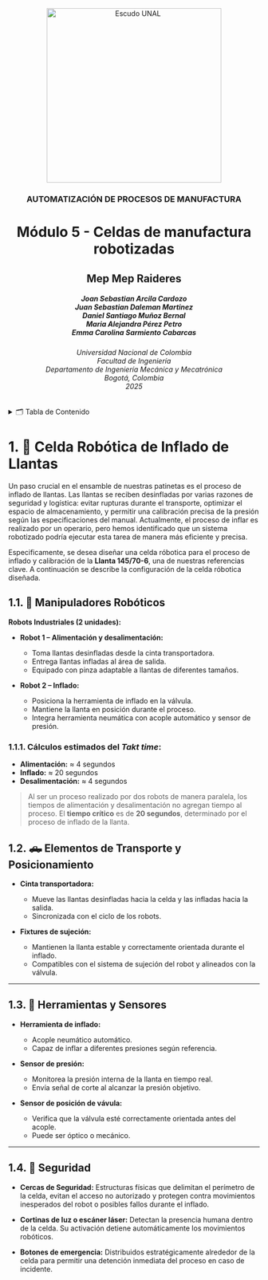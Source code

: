 <div align="center">
<picture>
    <source srcset="https://imgur.com/5bYAzsb.png" media="(prefers-color-scheme: dark)">
    <source srcset="https://imgur.com/Os03JoE.png" media="(prefers-color-scheme: light)">
    <img src="https://imgur.com/Os03JoE.png" alt="Escudo UNAL" width="350px">
</picture>

<h3>AUTOMATIZACIÓN DE PROCESOS DE MANUFACTURA</h3>

<h1>Módulo 5 - Celdas de manufactura robotizadas</h1>

<h2>Mep Mep Raideres</h2>

<h5>Joan Sebastian Arcila Cardozo<br>
    Juan Sebastian Daleman Martinez<br>
    Daniel Santiago Muñoz Bernal<br>
    Maria Alejandra Pérez Petro<br>
    Emma Carolina Sarmiento Cabarcas</h5>

<h6>Universidad Nacional de Colombia<br>
    Facultad de Ingeniería<br>
    Departamento de Ingeniería Mecánica y Mecatrónica<br>
    Bogotá, Colombia<br>
    2025</h6>
</div>


<details>
    <summary>🗂️ Tabla de Contenido</summary>

<!-- TOC -->
- [1. 🤖 Celda Robótica de Inflado de Llantas](#1--celda-robótica-de-inflado-de-llantas)
  - [1.1. 🦾 Manipuladores Robóticos](#11--manipuladores-robóticos)
    - [1.1.1. Cálculos estimados del *Takt time*:](#111-cálculos-estimados-del-takt-time)
  - [1.2. 🛻 Elementos de Transporte y Posicionamiento](#12--elementos-de-transporte-y-posicionamiento)
  - [1.3. 🧰 Herramientas y Sensores](#13--herramientas-y-sensores)
  - [1.4. 🦺 Seguridad](#14--seguridad)

</details>


# 1. 🤖 Celda Robótica de Inflado de Llantas
Un paso crucial en el ensamble de nuestras patinetas es el proceso de inflado de llantas. Las llantas se reciben desinfladas por varias razones de seguridad y logística: evitar rupturas durante el transporte, optimizar el espacio de almacenamiento, y permitir una calibración precisa de la presión según las especificaciones del manual. Actualmente, el proceso de inflar es realizado por un operario, pero hemos identificado que un sistema robotizado podría ejecutar esta tarea de manera más eficiente y precisa.

Especificamente, se desea diseñar una celda róbotica para el proceso de inflado y calibración de la **Llanta 145/70-6**, una de nuestras referencias clave. A continuación se describe la configuración de la celda róbotica diseñada.


## 1.1. 🦾 Manipuladores Robóticos

**Robots Industriales (2 unidades):**

* **Robot 1 – Alimentación y desalimentación:**

  * Toma llantas desinfladas desde la cinta transportadora.
  * Entrega llantas infladas al área de salida.
  * Equipado con pinza adaptable a llantas de diferentes tamaños.

* **Robot 2 – Inflado:**

  * Posiciona la herramienta de inflado en la válvula.
  * Mantiene la llanta en posición durante el proceso.
  * Integra herramienta neumática con acople automático y sensor de presión.
  
### 1.1.1. Cálculos estimados del *Takt time*:

* **Alimentación:** ≈ 4 segundos
* **Inflado:** ≈ 20 segundos
* **Desalimentación:** ≈ 4 segundos

> Al ser un proceso realizado por dos robots de manera paralela, los tiempos de alimentación y desalimentación no agregan tiempo al proceso. El **tiempo crítico** es de **20 segundos**, determinado por el proceso de inflado de la llanta.

## 1.2. 🛻 Elementos de Transporte y Posicionamiento

* **Cinta transportadora:**

  * Mueve las llantas desinfladas hacia la celda y las infladas hacia la salida.
  * Sincronizada con el ciclo de los robots.

* **Fixtures de sujeción:**

  * Mantienen la llanta estable y correctamente orientada durante el inflado.
  * Compatibles con el sistema de sujeción del robot y alineados con la válvula.

---

## 1.3. 🧰 Herramientas y Sensores

* **Herramienta de inflado:**

  * Acople neumático automático.
  * Capaz de inflar a diferentes presiones según referencia.

* **Sensor de presión:**

  * Monitorea la presión interna de la llanta en tiempo real.
  * Envía señal de corte al alcanzar la presión objetivo.

* **Sensor de posición de vávula:**

  * Verifica que la válvula esté correctamente orientada antes del acople.
  * Puede ser óptico o mecánico.

---

## 1.4. 🦺 Seguridad

* **Cercas de Seguridad:**
  Estructuras físicas que delimitan el perímetro de la celda, evitan el acceso no autorizado y protegen contra movimientos inesperados del robot o posibles fallos durante el inflado.

* **Cortinas de luz o escáner láser:**
  Detectan la presencia humana dentro de la celda. Su activación detiene automáticamente los movimientos robóticos.

* **Botones de emergencia:**
  Distribuidos estratégicamente alrededor de la celda para permitir una detención inmediata del proceso en caso de incidente.





